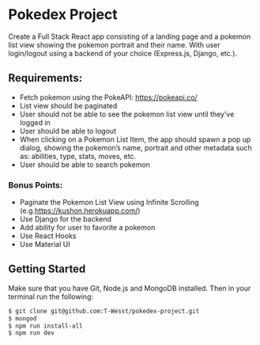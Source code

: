 # Pokedex Project

Create a Full Stack React app consisting of a landing page and a pokemon list view showing the pokemon portrait and their name. With user login/logout using a backend of your choice (Express.js, Django, etc.).

## Requirements:

- Fetch pokemon using the PokeAPI: https://pokeapi.co/
- List view should be paginated
- User should not be able to see the pokemon list view until they’ve logged in
- User should be able to logout
- When clicking on a Pokemon List Item, the app should spawn a pop up dialog, showing the pokemon’s name, portrait and other metadata such as: abilities, type, stats, moves, etc.
- User should be able to search pokemon

### Bonus Points:

- Paginate the Pokemon List View using Infinite Scrolling (e.g.https://kushon.herokuapp.com/)
- Use Django for the backend
- Add ability for user to favorite a pokemon
- Use React Hooks
- Use Material UI

## Getting Started

Make sure that you have Git, Node.js and MongoDB installed. Then in your terminal run the following:

```sh
$ git clone git@github.com:T-Wesst/pokedex-project.git
$ mongod
$ npm run install-all
$ npm run dev
```

